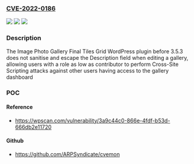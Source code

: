### [CVE-2022-0186](https://cve.mitre.org/cgi-bin/cvename.cgi?name=CVE-2022-0186)
![](https://img.shields.io/static/v1?label=Product&message=Image%20Photo%20Gallery%20Final%20Tiles%20Grid&color=blue)
![](https://img.shields.io/static/v1?label=Version&message=n%2Fa&color=blue)
![](https://img.shields.io/static/v1?label=Vulnerability&message=CWE-79%20Cross-site%20Scripting%20(XSS)&color=brighgreen)

### Description

The Image Photo Gallery Final Tiles Grid WordPress plugin before 3.5.3 does not sanitise and escape the Description field when editing a gallery, allowing users with a role as low as contributor to perform Cross-Site Scripting attacks against other users having access to the gallery dashboard

### POC

#### Reference
- https://wpscan.com/vulnerability/3a9c44c0-866e-4fdf-b53d-666db2e11720

#### Github
- https://github.com/ARPSyndicate/cvemon

